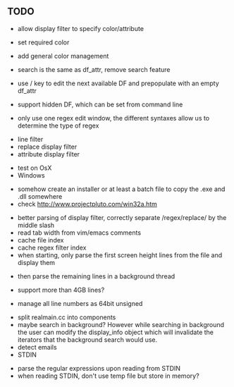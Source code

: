 TODO
----

- allow display filter to specify color/attribute
 + set required color
  * add general color management
 + search is the same as df_attr, remove search feature
  * use / key to edit the next available DF and prepopulate with an empty df_attr
 + support hidden DF, which can be set from command line

- only use one regex edit window, the different syntaxes allow us to determine the type of regex
 * line filter
 * replace display filter
 * attribute display filter

- test on OsX
- Windows
 + somehow create an installer or at least a batch file to copy the .exe and .dll somewhere
 + check http://www.projectpluto.com/win32a.htm
- better parsing of display filter, correctly separate /regex/replace/ by the middle slash
- read tab width from vim/emacs comments
- cache file index
- cache regex filter index
- when starting, only parse the first screen height lines from the file and display them
 + then parse the remaining lines in a background thread
- support more than 4GB lines?
 + manage all line numbers as 64bit unsigned
- split realmain.cc into components
- maybe search in background? However while searching in background the user can modify the display_info object which will invalidate the iterators that the background search would use.
- detect emails
- STDIN
 + parse the regular expressions upon reading from STDIN
 + when reading STDIN, don't use temp file but store in memory?
